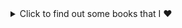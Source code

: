 <details>
  <summary>Click to find out some books that I ❤️</summary>
  
  ## BOOKS
  
     * ⭐Metamorphosis by Franz Kafka 📖
      * ▶️ One of Kafka's best-known works, The Metamorphosis tells the story of salesman Gregor Samsa who wakes one morning to find himself inexplicably transformed into a huge insect     (German ungeheures Ungeziefer, literally "monstrous vermin"), subsequently struggling to adjust to this new condition.
      
     * ⭐Catch 22 by Joseph Heller 📖
      * ▶️Catch-22, satirical novel by American writer Joseph Heller, published in 1961. The work centres on Captain John Yossarian, an American bombardier stationed on a Mediterranean         island during World War II, and chronicles his desperate attempts to stay alive.
     
     * ⭐Crime and Punishment by Fyodor Dostoyevsky 📖
      * ▶️Crime and Punishment focuses on the mental anguish and moral dilemmas of Rodion Raskolnikov, an impoverished ex-student in Saint Petersburg who formulates a plan to kill an     unscrupulous pawnbroker for her money.     
  
</details>
